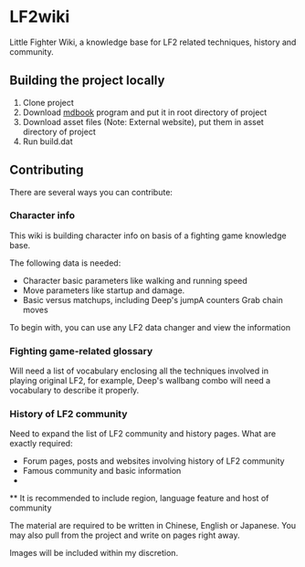# LF2wiki
Little Fighter Wiki, a knowledge base for LF2 related techniques, history and community.

## Building the project locally

1. Clone project
2. Download [mdbook] program and put it in root directory of project
3. Download asset files (Note: External website), put them in asset directory of project
4. Run build.dat

## Contributing

There are several ways you can contribute:

### Character info

This wiki is building character info on basis of a fighting game knowledge base.

The following data is needed:
* Character basic parameters like walking and running speed
* Move parameters like startup and damage.
* Basic versus matchups, including Deep's jumpA counters Grab chain moves

To begin with, you can use any LF2 data changer and view the information 

### Fighting game-related glossary

Will need a list of vocabulary enclosing all the techniques involved in playing original LF2,
for example, Deep's wallbang combo will need a vocabulary to describe it properly.

### History of LF2 community

Need to expand the list of LF2 community and history pages.
What are exactly required:

* Forum pages, posts and websites involving history of LF2 community
* Famous community and basic information
* 
** It is recommended to include region, language feature and host of community

The material are required to be written in Chinese, English or Japanese. You may also pull from the project and write on pages right away.

Images will be included within my discretion.

[mdbook]: <https://blog.xuite.net/rewlf2/>
